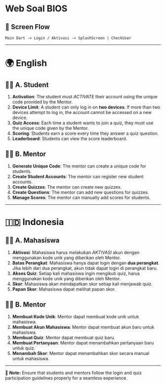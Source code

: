 # Web Soal BIOS

## 📌 Screen Flow

```
Main Dart -> Login / Aktivasi -> SplashScreen | CheckUser
```

---

# 🌍 English

## 🧑‍🎓 A. Student

1. **Activation**: The student must _ACTIVATE_ their account using the unique code provided by the Mentor.
2. **Device Limit**: A student can only log in on **two devices**. If more than two devices attempt to log in, the account cannot be accessed on a new device.
3. **Quiz Access**: Each time a student wants to join a quiz, they must use the unique code given by the Mentor.
4. **Scoring**: Students earn a score every time they answer a quiz question.
5. **Leaderboard**: Students can view the score leaderboard.

## 🧑‍🏫 B. Mentor

1. **Generate Unique Code**: The mentor can create a unique code for students.
2. **Create Student Accounts**: The mentor can register new student accounts.
3. **Create Quizzes**: The mentor can create new quizzes.
4. **Create Questions**: The mentor can add new questions for quizzes.
5. **Manage Scores**: The mentor can manually add scores for students.

---

# 🇮🇩 Indonesia

## 🧑‍🎓 A. Mahasiswa

1. **Aktivasi**: Mahasiswa harus melakukan _AKTIVASI_ akun dengan menggunakan kode unik yang diberikan oleh Mentor.
2. **Batas Perangkat**: Mahasiswa hanya dapat login dengan **dua perangkat**. Jika lebih dari dua perangkat, akun tidak dapat login di perangkat baru.
3. **Akses Quiz**: Setiap kali mahasiswa ingin mengikuti quiz, harus menggunakan kode unik yang diberikan oleh Mentor.
4. **Skor**: Mahasiswa akan mendapatkan skor setiap kali menjawab quiz.
5. **Papan Skor**: Mahasiswa dapat melihat papan skor.

## 🧑‍🏫 B. Mentor

1. **Membuat Kode Unik**: Mentor dapat membuat kode unik untuk mahasiswa.
2. **Membuat Akun Mahasiswa**: Mentor dapat membuat akun baru untuk mahasiswa.
3. **Membuat Quiz**: Mentor dapat membuat quiz baru.
4. **Membuat Pertanyaan**: Mentor dapat menambahkan pertanyaan baru untuk quiz.
5. **Menambah Skor**: Mentor dapat menambahkan skor secara manual untuk mahasiswa.

---

📌 **Note:** Ensure that students and mentors follow the login and quiz participation guidelines properly for a seamless experience.
